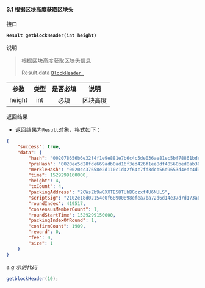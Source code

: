 #### 3.1 根据区块高度获取区块头
接口

**`Result getblockHeader(int height)`**

说明

> 根据区块高度获取区块头信息
>
> Result.data <a href="#BlockHeader">`BlockHeader `</a>

<table>
    <tr>
        <th align="center">参数</th>
        <th align="center">类型</th>
        <th align="center">是否必填</th>
        <th align="center">说明</th>
    </tr>
    <tr>
        <td align="center">height</td>
        <td align="center">int</td>
        <td align="center">必填</td>
        <td align="center">区块高度</td>
    </tr>
    </table>

返回结果  

- 返回结果为`Result`对象，格式如下：

```json
{
    "success": true,
    "data": {
        "hash": "002078656b6e32f4f1e9e881e7b6c4c5de036ae81ec5bf78861bde9480f5ff3a1b33",
        "preHash": "0020ee5d28fde669adb0ad16f3ed426f1ee8df40560bed0ab30bb99cbf95df276d64",
        "merkleHash": "0020cc37658e2d110c1d42f64c7fd3dcb56d9653d4edc4d3a8406cb263a41f9f5488",
        "time": 1529299160000,
        "height": 4,
        "txCount": 4,
        "packingAddress": "2CWsZb9w8XXTE58TUhBGczxf4U6NULS",
        "scriptSig": "2102e18d02154e0f68900898efea7ba72d6d14e37d7d173a62146df2871f40996d7300473045022100d4d92a9518ffd855441c7712f4b31bd003291dc108fa2b455fe26d51e54625f102202ae8375bd69bf1928f9967edac82619ff78f30550c17797cc489d5effd3202bf",
        "roundIndex": 419517,
        "consensusMemberCount": 1,
        "roundStartTime": 1529299150000,
        "packingIndexOfRound": 1,
        "confirmCount": 1909,
        "reward": 0,
        "fee": 0,
        "size": 1
    }
}
```
*e.g 示例代码*

```java
getblockHeader(10);
```
